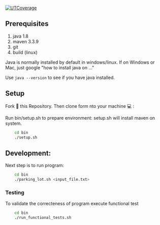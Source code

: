 [![UTCoverage]()]()

## Prerequisites
1. java 1.8
2. maven 3.3.9
3. git
3. build (linux)

Java is normally installed by default in windows/linux. If on Windows or Mac,
just google "how to install java on ..."

Use `java --version` to see if you have java installed.


## Setup

Fork 🍴 this Repository. Then clone form nto your machine 💻 :

Run bin/setup.sh to prepare environment:
setup.sh will install maven on system.

```bash
    cd bin
    ./setup.sh
```
## Development:

Next step is to run program:
```bash
    cd bin
    ./parking_lot.sh <input_file.txt>
```

### Testing
To validate the correcteness of program execute functional test
```bash
    cd bin
    ./run_functional_tests.sh
```

